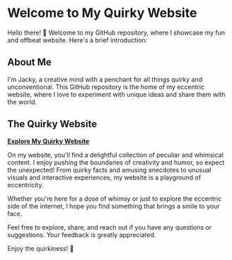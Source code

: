 # Welcome to My Quirky Website

Hello there! 👋 Welcome to my GitHub repository, where I showcase my fun and offbeat website. Here's a brief introduction:

## About Me
I'm Jacky, a creative mind with a penchant for all things quirky and unconventional. This GitHub repository is the home of my eccentric website, where I love to experiment with unique ideas and share them with the world.

## The Quirky Website
[**Explore My Quirky Website**](https://jinx606.github.io/crystal-inner-chi/)

On my website, you'll find a delightful collection of peculiar and whimsical content. I enjoy pushing the boundaries of creativity and humor, so expect the unexpected! From quirky facts and amusing anecdotes to unusual visuals and interactive experiences, my website is a playground of eccentricity.

Whether you're here for a dose of whimsy or just to explore the eccentric side of the internet, I hope you find something that brings a smile to your face.

Feel free to explore, share, and reach out if you have any questions or suggestions. Your feedback is greatly appreciated.

Enjoy the quirkiness! 🎉
